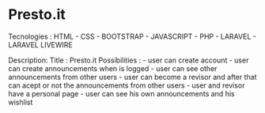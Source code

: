 # Presto.it

Tecnologies : HTML - CSS - BOOTSTRAP - JAVASCRIPT - PHP - LARAVEL - LARAVEL LIVEWIRE

Description: 
  Title : Presto.it
  Possibilities : - user can create account
                  - user can create announcements when is logged
                  - user can see other announcements from other users
                  - user can become a revisor and after that can acept or not the announcements from other users
                  - user and revisor have a personal page 
                  - user can see his own announcements and his wishlist
